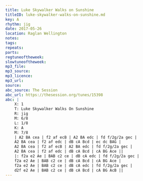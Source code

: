```yaml
---
title: Luke Skywalker Walks on Sunshine
titleID: luke-skywalker-walks-on-sunshine.md
key: A
rhythm: jig
date: 2017-05-26
location: Raglan Wellington
notes:
tags:
repeats: 
parts: 
regtuneoftheweek:
slowtuneoftheweek:
mp3_file:
mp3_source:
mp3_licence:
mp3_url:
source:
abc_source: The Session
abc_url: https://thesession.org/tunes/15398
abc: |
    X: 1
    T: Luke Skywalker Walks On Sunshine
    R: jig
    M: 6/8
    L: 1/8
    K: A
    M: 7/8
    | A2 BA cea | f2 af ecB | A2 BA edc | fd f/2g/2a gec |
    A2 BA cea | f2 af edc | dB cA Bcd | ec dc BAG |
    A2 BA cea | f2 af ecB | A2 BA edc | fd f/2g/2a gec |
    A2 BA cea | f2 af edc | dB cA Bcd | cA BG Ace ||
    |: f2a e2 Ae | BAB c2 ce | dB cA edc | fd f/2g/2a gec |
    f2a e2 Ae | BAB c2 ce | dB cA Bcd | cA BG Ace |
    f2a e2 Ae | BAB c2 ce | dB cA edc | fd f/2g/2a gec |
    d2f e2 Ae | BAB c2 ce | dB cA Bcd | cA BG AcB ||
---
```

